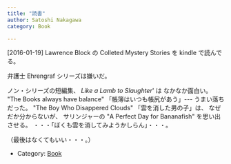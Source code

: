 ```yaml
---
title: "読書"
author: Satoshi Nakagawa
category: Book

---
```


[2016-01-19]  Lawrence Block の
Colleted Mystery Stories
を kindle で読んでる。

 弁護士 Ehrengraf シリーズは嫌いだ。

 ノン・シリーズの短編集、
_Like a Lamb to Slaughter_' は
なかなか面白い。
"The Books always have balance"
「帳簿はいつも帳尻があう」---
うまい落ちだった。
"The Boy Who Disappered Clouds"
「雲を消した男の子」は、
なぜだか分からないが、
サリンジャーの "A Perfect Day for 
Bananafish" を思い出させる。
・・・「ぼくも雲を消してみようかしらん」・・・。

 （最後はなくてもいい・・・。）

- Category: [Book](categories.html#Book)

